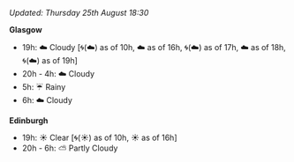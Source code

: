 *Updated: Thursday 25th August 18:30*

**Glasgow**

* 19h: :cloud: Cloudy [:cyclone:(:cloud:) as of 10h, :cloud: as of 16h, :cyclone:(:cloud:) as of 17h, :cloud: as of 18h, :cyclone:(:cloud:) as of 19h]
* 20h - 4h: :cloud: Cloudy
* 5h: :umbrella: Rainy
* 6h: :cloud: Cloudy

**Edinburgh**

* 19h: :sunny: Clear [:cyclone:(:sunny:) as of 10h, :sunny: as of 16h]
* 20h - 6h: :partly_sunny: Partly Cloudy
